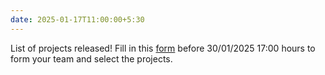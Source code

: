 ```yaml
---
date: 2025-01-17T11:00:00+5:30
---
```

List of projects released! Fill in this [form](https://forms.office.com/r/QsXSWVFdxV) before 30/01/2025 17:00 hours to form your team and select the projects.
